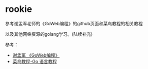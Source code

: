 # rookie

参考谢孟军老师的《GoWeb编程》的github页面和菜鸟教程的相关教程

以及其他网络资源的golang学习。(陆续补充)

参考：

- [谢孟军 《GoWeb编程》](https://github.com/astaxie/build-web-application-with-golang)
- [菜鸟教程-Go 语言教程](https://www.runoob.com/go/go-tutorial.html)